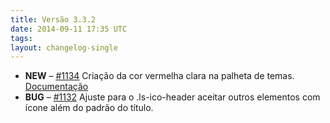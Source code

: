 ```yaml
---
title: Versão 3.3.2
date: 2014-09-11 17:35 UTC
tags:
layout: changelog-single
---
```


<ul class="ls-no-list-style ls-no-margin-left">
  <li>
    <strong class="ls-tag-success">NEW</strong>
    &ndash; <a href="https://github.com/locaweb/locawebstyle/pull/1134" target="blank" class="commit-url">#1134</a> Criação da cor vermelha clara na palheta de temas. <a href="http://locaweb.github.io/locawebstyle/documentacao/css/cores-do-tema/" class="ls-btn ls-btn-xs">Documentação</a>
  </li>
  <li>
    <strong class="ls-tag-danger">BUG</strong>
    &ndash; <a href="https://github.com/locaweb/locawebstyle/pull/1132" target="blank" class="commit-url">#1132</a> Ajuste para o .ls-ico-header aceitar outros elementos com ícone além do padrão do título.
  </li>
</ul>
